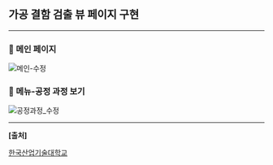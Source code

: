 ## **가공 결함 검출 뷰 페이지 구현**

***

### **📌 메인 페이지**

![메인-수정](https://user-images.githubusercontent.com/55940552/107225919-c9328980-6a5c-11eb-892c-7c78bb674b38.png)



### **📌 메뉴-공정 과정 보기**

![공정과정_수정](https://user-images.githubusercontent.com/55940552/107225917-c8015c80-6a5c-11eb-951f-7bd79c58606d.png)

***

**[출처]**

[한국산업기술대학교](http://www.kpu.ac.kr/index.do?sso=ok)